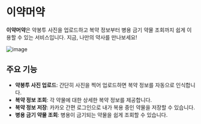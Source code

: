 # 이약머약

**이약머약**은 약봉투 사진을 업로드하고 복약 정보부터 병용 금기 약물 조회까지 쉽게 이용할 수 있는 서비스입니다. 지금, 나만의 약사를 만나보세요!


![image](https://github.com/eYak-moYak/eYakmoYak-Client/assets/99737532/e3887c9f-cc20-41bd-bd5d-0b2e8b1161da)




## 주요 기능

- **약봉투 사진 업로드**: 간단히 사진을 찍어 업로드하면 복약 정보를 자동으로 인식합니다.
- **복약 정보 조회**: 각 약물에 대한 상세한 복약 정보를 제공합니다.
- **복약 정보 저장**: 카카오 간편 로그인으로 내가 복용 중인 약물을 저장할 수 있습니다.
- **병용 금기 약물 조회**: 병용이 금기되는 약물을 쉽게 조회할 수 있습니다. 

